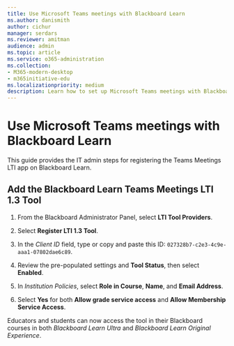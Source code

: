 ```yaml
---
title: Use Microsoft Teams meetings with Blackboard Learn
ms.author: danismith
author: cichur
manager: serdars
ms.reviewer: amitman 
audience: admin
ms.topic: article
ms.service: o365-administration
ms.collection: 
- M365-modern-desktop
- m365initiative-edu
ms.localizationpriority: medium
description: Learn how to set up Microsoft Teams meetings with Blackboard Learn.
---
```


# Use Microsoft Teams meetings with Blackboard Learn

This guide provides the IT admin steps for registering the Teams Meetings LTI app on Blackboard Learn.

## Add the Blackboard Learn Teams Meetings LTI 1.3 Tool

1. From the Blackboard Administrator Panel, select **LTI Tool Providers**.

2. Select **Register LTI 1.3 Tool**.

3. In the *Client ID* field, type or copy and paste this ID: `027328b7-c2e3-4c9e-aaa1-07802dae6c89`.

4. Review the pre-populated settings and **Tool Status**, then select **Enabled**.

5. In *Institution Policies*, select **Role in Course**, **Name**, and **Email Address**.

6. Select **Yes** for both **Allow grade service access** and **Allow Membership Service Access**.

Educators and students can now access the tool in their Blackboard courses in both *Blackboard Learn Ultra* and *Blackboard Learn Original Experience*.
